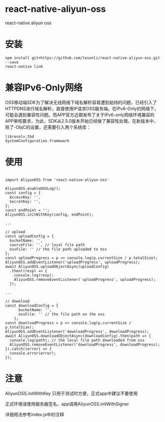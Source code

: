 # react-native-aliyun-oss

react-native aliyun oss

# 安装
```
npm install git+https://github.com/lesonli/react-native-aliyun-oss.git --save
react-native link
```

# 兼容IPv6-Only网络

OSS移动端SDK为了解决无线网络下域名解析容易遭到劫持的问题，已经引入了HTTPDNS进行域名解析，直接使用IP请求OSS服务端。在IPv6-Only的网络下，可能会遇到兼容性问题。而APP官方近期发布了关于IPv6-only网络环境兼容的APP审核要求，为此，SDK从2.5.0版本开始已经做了兼容性处理。在新版本中，除了-ObjC的设置，还需要引入两个系统库：
```
libresolv.tbd
SystemConfiguration.framework
```

# 使用

```

import AliyunOSS from 'react-native-aliyun-oss'

AliyunOSS.enableOSSLog();
const config = {
  AccessKey: '',
  SecretKey: '',
};
const endPoint = '';
AliyunOSS.initWithKey(config, endPoint);

...

// upload
const uploadConfig = {
  bucketName: '',
  sourceFile: '', // local file path
  ossFile: '' // the file path uploaded to oss
};
const uploadProgress = p => console.log(p.currentSize / p.totalSize);
AliyunOSS.addEventListener('uploadProgress', uploadProgress);
await AliyunOSS.uploadObjectAsync(uploadConfig)
  .then((resp) => {
    console.log(resp);
    AliyunOSS.removeEventListener('uploadProgress', uploadProgress);
  });

...

// download
const downloadConfig = {
      bucketName: '',
      ossFile: '' // the file path on the oss
    };
const downloadProgress = p => console.log(p.currentSize / p.totalSize);
AliyunOSS.addEventListener('downloadProgress', downloadProgress);
await AliyunOSS.downloadObjectAsync(downloadConfig).then(path => {
  console.log(path); // the local file path downloaded from oss
  AliyunOSS.removeEventListener('downloadProgress', downloadProgress);
}).catch((error) => {
  console.error(error);
});
```


# 注意
AliyunOSS.initWithKey 只用于测试时方便，正式app中建议不要使用

正式环境请使用服务器签名，app调用AliyunOSS.initWithSigner

详细用法参考index.js中的注释

